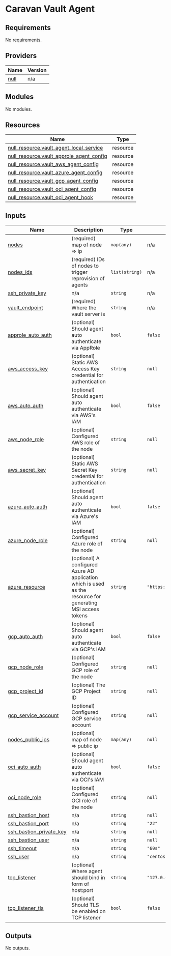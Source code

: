 # Caravan Vault Agent

<!-- BEGINNING OF PRE-COMMIT-TERRAFORM DOCS HOOK -->
## Requirements

No requirements.

## Providers

| Name | Version |
|------|---------|
| <a name="provider_null"></a> [null](#provider\_null) | n/a |

## Modules

No modules.

## Resources

| Name | Type |
|------|------|
| [null_resource.vault_agent_local_service](https://registry.terraform.io/providers/hashicorp/null/latest/docs/resources/resource) | resource |
| [null_resource.vault_approle_agent_config](https://registry.terraform.io/providers/hashicorp/null/latest/docs/resources/resource) | resource |
| [null_resource.vault_aws_agent_config](https://registry.terraform.io/providers/hashicorp/null/latest/docs/resources/resource) | resource |
| [null_resource.vault_azure_agent_config](https://registry.terraform.io/providers/hashicorp/null/latest/docs/resources/resource) | resource |
| [null_resource.vault_gcp_agent_config](https://registry.terraform.io/providers/hashicorp/null/latest/docs/resources/resource) | resource |
| [null_resource.vault_oci_agent_config](https://registry.terraform.io/providers/hashicorp/null/latest/docs/resources/resource) | resource |
| [null_resource.vault_oci_agent_hook](https://registry.terraform.io/providers/hashicorp/null/latest/docs/resources/resource) | resource |

## Inputs

| Name | Description | Type | Default | Required |
|------|-------------|------|---------|:--------:|
| <a name="input_nodes"></a> [nodes](#input\_nodes) | (required) map of node => ip | `map(any)` | n/a | yes |
| <a name="input_nodes_ids"></a> [nodes\_ids](#input\_nodes\_ids) | (required) IDs of nodes to trigger reprovision of agents | `list(string)` | n/a | yes |
| <a name="input_ssh_private_key"></a> [ssh\_private\_key](#input\_ssh\_private\_key) | n/a | `string` | n/a | yes |
| <a name="input_vault_endpoint"></a> [vault\_endpoint](#input\_vault\_endpoint) | (required) Where the vault server is | `string` | n/a | yes |
| <a name="input_approle_auto_auth"></a> [approle\_auto\_auth](#input\_approle\_auto\_auth) | (optional) Should agent auto authenticate via AppRole | `bool` | `false` | no |
| <a name="input_aws_access_key"></a> [aws\_access\_key](#input\_aws\_access\_key) | (optional) Static AWS Access Key credential for authentication | `string` | `null` | no |
| <a name="input_aws_auto_auth"></a> [aws\_auto\_auth](#input\_aws\_auto\_auth) | (optional) Should agent auto authenticate via AWS's IAM | `bool` | `false` | no |
| <a name="input_aws_node_role"></a> [aws\_node\_role](#input\_aws\_node\_role) | (optional) Configured AWS role of the node | `string` | `null` | no |
| <a name="input_aws_secret_key"></a> [aws\_secret\_key](#input\_aws\_secret\_key) | (optional) Static AWS Secret Key credential for authentication | `string` | `null` | no |
| <a name="input_azure_auto_auth"></a> [azure\_auto\_auth](#input\_azure\_auto\_auth) | (optional) Should agent auto authenticate via Azure's IAM | `bool` | `false` | no |
| <a name="input_azure_node_role"></a> [azure\_node\_role](#input\_azure\_node\_role) | (optional) Configured Azure role of the node | `string` | `null` | no |
| <a name="input_azure_resource"></a> [azure\_resource](#input\_azure\_resource) | (optional) A configured Azure AD application which is used as the resource for generating MSI access tokens | `string` | `"https://management.azure.com/"` | no |
| <a name="input_gcp_auto_auth"></a> [gcp\_auto\_auth](#input\_gcp\_auto\_auth) | (optional) Should agent auto authenticate via GCP's IAM | `bool` | `false` | no |
| <a name="input_gcp_node_role"></a> [gcp\_node\_role](#input\_gcp\_node\_role) | (optional) Configured GCP role of the node | `string` | `null` | no |
| <a name="input_gcp_project_id"></a> [gcp\_project\_id](#input\_gcp\_project\_id) | (optional) The GCP Project ID | `string` | `null` | no |
| <a name="input_gcp_service_account"></a> [gcp\_service\_account](#input\_gcp\_service\_account) | (optional) Configured GCP service account | `string` | `null` | no |
| <a name="input_nodes_public_ips"></a> [nodes\_public\_ips](#input\_nodes\_public\_ips) | (optional) map of node => public ip | `map(any)` | `null` | no |
| <a name="input_oci_auto_auth"></a> [oci\_auto\_auth](#input\_oci\_auto\_auth) | (optional) Should agent auto authenticate via OCI's IAM | `bool` | `false` | no |
| <a name="input_oci_node_role"></a> [oci\_node\_role](#input\_oci\_node\_role) | (optional) Configured OCI role of the node | `string` | `null` | no |
| <a name="input_ssh_bastion_host"></a> [ssh\_bastion\_host](#input\_ssh\_bastion\_host) | n/a | `string` | `null` | no |
| <a name="input_ssh_bastion_port"></a> [ssh\_bastion\_port](#input\_ssh\_bastion\_port) | n/a | `string` | `"22"` | no |
| <a name="input_ssh_bastion_private_key"></a> [ssh\_bastion\_private\_key](#input\_ssh\_bastion\_private\_key) | n/a | `string` | `null` | no |
| <a name="input_ssh_bastion_user"></a> [ssh\_bastion\_user](#input\_ssh\_bastion\_user) | n/a | `string` | `null` | no |
| <a name="input_ssh_timeout"></a> [ssh\_timeout](#input\_ssh\_timeout) | n/a | `string` | `"60s"` | no |
| <a name="input_ssh_user"></a> [ssh\_user](#input\_ssh\_user) | n/a | `string` | `"centos"` | no |
| <a name="input_tcp_listener"></a> [tcp\_listener](#input\_tcp\_listener) | (optional) Where agent should bind in form of host:port | `string` | `"127.0.0.1:9200"` | no |
| <a name="input_tcp_listener_tls"></a> [tcp\_listener\_tls](#input\_tcp\_listener\_tls) | (optional) Should TLS be enabled on TCP listener | `bool` | `false` | no |

## Outputs

No outputs.
<!-- END OF PRE-COMMIT-TERRAFORM DOCS HOOK -->
